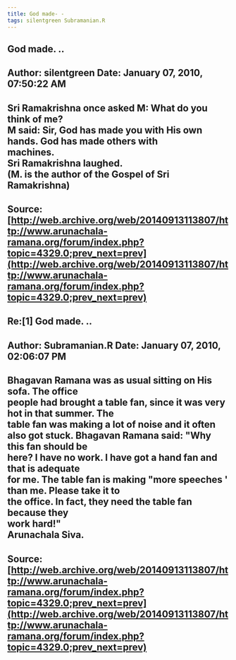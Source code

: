 ```yaml
--- 
title: God made- -   
tags: silentgreen Subramanian.R  
---  
```

## God made. ..  
Author: silentgreen         Date: January 07, 2010, 07:50:22 AM  
---  
Sri Ramakrishna once asked M: What do you think of me?   
M said: Sir, God has made you with His own hands. God has made others with  
machines.   
Sri Ramakrishna laughed.   
(M. is the author of the Gospel of Sri Ramakrishna)
 ---  
Source:[http://web.archive.org/web/20140913113807/http://www.arunachala-ramana.org/forum/index.php?topic=4329.0;prev_next=prev](http://web.archive.org/web/20140913113807/http://www.arunachala-ramana.org/forum/index.php?topic=4329.0;prev_next=prev)   
---  

## Re:[1] God made. ..  
Author: Subramanian.R       Date: January 07, 2010, 02:06:07 PM  
---  
Bhagavan Ramana was as usual sitting on His sofa. The office   
people had brought a table fan, since it was very hot in that summer. The  
table fan was making a lot of noise and it often   
also got stuck. Bhagavan Ramana said: "Why this fan should be   
here? I have no work. I have got a hand fan and that is adequate   
for me. The table fan is making "more speeches ' than me. Please take it to  
the office. In fact, they need the table fan because they   
work hard!"   
Arunachala Siva.
 ---  
Source:[http://web.archive.org/web/20140913113807/http://www.arunachala-ramana.org/forum/index.php?topic=4329.0;prev_next=prev](http://web.archive.org/web/20140913113807/http://www.arunachala-ramana.org/forum/index.php?topic=4329.0;prev_next=prev)   
---  

